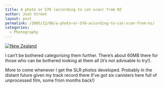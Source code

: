 ```yaml
---
title: A photo or 576 (according to cat-scan) from NZ
author: Josh Street
layout: post
permalink: /2005/12/06/a-photo-or-576-according-to-cat-scan-from-nz/
categories:
  - Photography
---
```

<p><a href="http://www.joahua.com/photostack/photo/image/nz05digital/"><img src="/photostack/images/nz05digital/COVER.jpg" alt="New Zealand" /></a></p>
<p>I can&#8217;t be bothered categorising them further. There&#8217;s about 60MB there for those who can be bothered looking at them all (it&#8217;s not advisable to try!).</p>
<p>More to come whenever I get the SLR photos developed. Probably in the distant future given my track record there (I&#8217;ve got six canisters here full of unprocessed film, some from months back!)</p>
